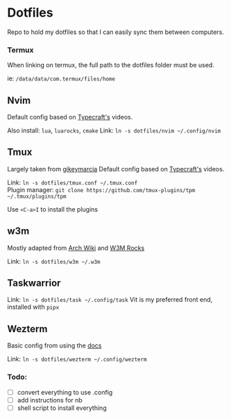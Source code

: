 # Dotfiles

Repo to hold my dotfiles so that I can easily sync them between computers.

### Termux
When linking on termux, the full path to the dotfiles folder must be used.

ie: `/data/data/com.termux/files/home`


## Nvim

Default config based on [Typecraft's](https://youtube.com/@typecraft_dev?si=MlLIzreirX12VZLy) videos.

Also install: `lua`, `luarocks`, `cmake`
Link: `ln -s dotfiles/nvim ~/.config/nvim`

## Tmux
Largely taken from [gikeymarcia](https://github.com/gikeymarcia/tmux-config)
Default config based on [Typecraft's](https://youtube.com/@typecraft_dev?si=MlLIzreirX12VZLy) videos.

Link: `ln -s dotfiles/tmux.conf ~/.tmux.conf`  
Plugin manager: `git clone https://github.com/tmux-plugins/tpm ~/.tmux/plugins/tpm`

Use `<C-a>I` to install the plugins

## w3m

Mostly adapted from [Arch Wiki](https://wiki.archlinux.org/title/W3m) and [W3M Rocks](https://w3m.rocks/keymap)

Link: `ln -s dotfiles/w3m ~/.w3m`


## Taskwarrior

Link: `ln -s dotfiles/task ~/.config/task`
Vit is my preferred front end, installed with `pipx`


## Wezterm
Basic config from using the [docs](https://wezterm.org/config/files.html#configuration-overrides)  

Link: `ln -s dotfiles/wezterm ~/.config/wezterm`

### Todo:
- [ ] convert everything to use .config
- [ ] add instructions for nb
- [ ] shell script to install everything
